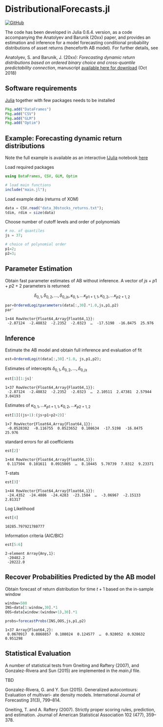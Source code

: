 
# DistributionalForecasts.jl

[![GitHub](http://pkg.julialang.org/badges/GitHub_0.6.svg)](http://pkg.julialang.org/detail/GitHub)

The code has been developed in Julia 0.6.4. version, as a code accompanying the Anatolyev and Barunik (20xx) paper, and provides an estimation and inference for a model forecasting conditional probability distributions of asset returns (henceforth AB model). For further details, see

Anatolyev, S. and Barunik, J. (20xx): *Forecasting dynamic return distributions based on ordered binary choice and  cross-quantile predictability connection*, manuscript [available here for download](https://ideas.repec.org/p/arx/papers/1711.05681.html) (Oct 2018)


## Software requirements

[Julia](http://julialang.org/) together with few packages needs to be installed

````julia
Pkg.add("DataFrames")
Pkg.add("CSV")
Pkg.add("GLM")
Pkg.add("Optim")
````

## Example: Forecasting dynamic return distributions

Note the full example is available as an interactive [IJulia](https://github.com/JuliaLang/IJulia.jl) notebook [here](https://github.com/barunik/DistributionalForecasts.jl/blob/master/Example.ipynb)


Load required packages


```julia
using DataFrames, CSV, GLM, Optim 

# load main functions
include("main.jl");
```

Load example data (returns of XOM)


```julia
data = CSV.read("data_30stocks_returns.txt");
tdim, rdim = size(data)
```

Choose number of cutoff levels and order of polynomials


```julia
# no. of quantiles
js = 37;

# choice of polynomial order
p1=2;
p2=3;
```

## Parameter Estimation

Obtain fast parameter estimates of AB without inference. A vector of $js+p1+p2+2$ parameters is returned:

$$\delta_{0,1},\delta_{0,2},...,\delta_{0,js},\kappa_{0,1},...\kappa_{p1+1,1},\kappa_{0,2},...\kappa_{p2+1,2}$$




```julia
par=OrderedLogitparameters(data[:,30].*1.0,js,p1,p2)
par'
```




    1×44 RowVector{Float64,Array{Float64,1}}:
     -2.87124  -2.48832  -2.2352  -2.0323  …  -17.5198  -16.8475  25.976



## Inference

Estimate the AB model and obtain full inference and evaluation of fit


```julia
est=OrderedLogit(data[:,30].*1.0, js,p1,p2);
```

Estimates of intercepts $\delta_{0,1},\delta_{0,2},...,\delta_{0,js}$


```julia
est[1][1:js]'
```




    1×37 RowVector{Float64,Array{Float64,1}}:
     -2.87124  -2.48832  -2.2352  -2.0323  …  2.10511  2.47381  2.57944  3.04193



Estimates of $\kappa_{0,1},...\kappa_{p1+1,1},\kappa_{0,2},...\kappa_{p2+1,2}$


```julia
est[1][(js+1):(js+p1+p2+2)]'
```




    1×7 RowVector{Float64,Array{Float64,1}}:
     -0.0528382  -0.116755  0.0523652  0.108634  -17.5198  -16.8475  25.976



standard errors for all coefficients


```julia
est[2]'
```




    1×44 RowVector{Float64,Array{Float64,1}}:
     0.117504  0.101611  0.0915005  …  8.10445  5.70739  7.8312  9.23371



T-stats


```julia
est[3]'
```




    1×44 RowVector{Float64,Array{Float64,1}}:
     -24.4352  -24.4886  -24.4283  -23.1584  …  -3.06967  -2.15133  2.81317



Log Likelihood


```julia
est[4]
```




    10285.797921780777



Information criteria (AIC/BIC)


```julia
est[5:6]
```




    2-element Array{Any,1}:
     -20482.2
     -20222.0



## Recover Probabilities Predicted by the AB model

Obtain forecast of return distribution for time $t+1$ based on the in-sample window


```julia
window=500
INS=data[1:window,30].*1
OOS=data[window:(window+1),30].*1

probs=forecastProbs(INS,OOS,js,p1,p2)
```




    1×37 Array{Float64,2}:
     0.0670917  0.0868857  0.108024  0.124577  …  0.928052  0.928632  0.951298



## Statistical Evaluation

A number of statistical tests from Gneiting and Raftery (2007), and Gonzalez-Rivera and Sun (2015) are implemented in the *main.jl* file. 

TBD

Gonzalez-Rivera, G. and Y. Sun (2015). Generalized autocontours: Evaluation of multivari- ate density models. International Journal of Forecasting 31(3), 799–814.

Gneiting, T. and A. Raftery (2007). Strictly proper scoring rules, prediction, and estimation. Journal of American Statistical Association 102 (477), 359–378.

